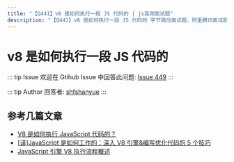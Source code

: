 ```yaml
---
title: "【Q441】v8 是如何执行一段 JS 代码的 | js高频面试题"
description: "【Q441】v8 是如何执行一段 JS 代码的 字节跳动面试题、阿里腾讯面试题、美团小米面试题。"
---
```


# v8 是如何执行一段 JS 代码的

::: tip Issue
欢迎在 Gtihub Issue 中回答此问题: [Issue 449](https://github.com/shfshanyue/Daily-Question/issues/449)
:::

::: tip Author
回答者: [shfshanyue](https://github.com/shfshanyue)
:::

## 参考几篇文章

- [V8 是如何执行 JavaScript 代码的？](https://zhuanlan.zhihu.com/p/96502646)
- [[译]JavaScript 是如何工作的：深入 V8 引擎&编写优化代码的 5 个技巧](https://zhuanlan.zhihu.com/p/57898561)
- [JavaScript 引擎 V8 执行流程概述](https://zhuanlan.zhihu.com/p/111386872)
